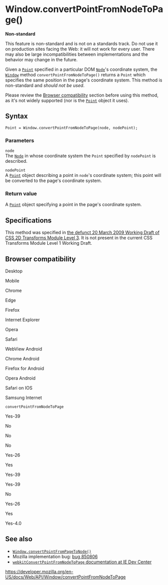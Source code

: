 Window.convertPointFromNodeToPage()
===================================

**Non-standard**

This feature is non-standard and is not on a standards track. Do not use it on production sites facing the Web: it will not work for every user. There may also be large incompatibilities between implementations and the behavior may change in the future.

Given a [`Point`](../point) specified in a particular DOM [`Node`](../node)'s coordinate system, the [`Window`](../window) method `convertPointFromNodeToPage()` returns a `Point` which specifies the same position in the page's coordinate system. This method is non-standard and *should not be used*.

Please review the [Browser compatibility](#browser_compatibility) section before using this method, as it's not widely supported (nor is the [`Point`](../point) object it uses).

Syntax
------

    Point = Window.convertPointFromNodeToPage(node, nodePoint);

### Parameters

`node`  
The [`Node`](../node) in whose coordinate system the `Point` specified by `nodePoint` is described.

`nodePoint`  
A [`Point`](../point) object describing a point in `node`'s coordinate system; this point will be converted to the page's coordinate system.

### Return value

A [`Point`](../point) object specifying a point in the page's coordinate system.

Specifications
--------------

This method was specified in [the defunct 20 March 2009 Working Draft of CSS 2D Transforms Module Level 3](https://www.w3.org/TR/2009/WD-css3-2d-transforms-20090320/). It is not present in the current CSS Transforms Module Level 1 Working Draft.

Browser compatibility
---------------------

Desktop

Mobile

Chrome

Edge

Firefox

Internet Explorer

Opera

Safari

WebView Android

Chrome Android

Firefox for Android

Opera Android

Safari on IOS

Samsung Internet

`convertPointFromNodeToPage`

Yes-39

No

No

No

Yes-26

Yes

Yes-39

Yes-39

No

Yes-26

Yes

Yes-4.0

See also
--------

-   [`Window.convertPointFromPageToNode()`](convertpointfrompagetonode)
-   Mozilla implementation bug: [bug 850806](https://bugzilla.mozilla.org/show_bug.cgi?id=850806)
-   [`webkitConvertPointFromNodeToPage` documentation at IE Dev Center](https://msdn.microsoft.com/en-us/library/ie/dn760734%28v=vs.85%29.aspx)

<a href="https://developer.mozilla.org/en-US/docs/Web/API/Window/convertPointFromNodeToPage" class="_attribution-link">https://developer.mozilla.org/en-US/docs/Web/API/Window/convertPointFromNodeToPage</a>
